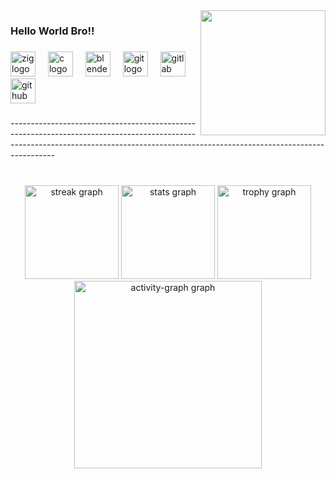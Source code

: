 <img align="right" height="200" src="https://gifcop.com/wp-content/uploads/blue-archive-peace-out.gif"  />

###

<h3 align="left">Hello World Bro!!</h3>

###

<div align="left">
  <img src="https://cdn.jsdelivr.net/gh/devicons/devicon/icons/zig/zig-original.svg" height="40" alt="zig logo"  />
  <img width="12" />
  <img src="https://cdn.jsdelivr.net/gh/devicons/devicon/icons/c/c-original.svg" height="40" alt="c logo"  />
  <img width="12" />
  <img src="https://cdn.jsdelivr.net/gh/devicons/devicon/icons/blender/blender-original.svg" height="40" alt="blender logo"  />
  <img width="12" />
  <img src="https://cdn.jsdelivr.net/gh/devicons/devicon/icons/git/git-original.svg" height="40" alt="git logo"  />
  <img width="12" />
  <img src="https://cdn.jsdelivr.net/gh/devicons/devicon/icons/gitlab/gitlab-original.svg" height="40" alt="gitlab logo"  />
  <img width="12" />
  <img src="https://cdn.jsdelivr.net/gh/devicons/devicon/icons/github/github-original.svg" height="40" alt="github logo"  />
</div>

###

<p align="left">-------------------------------------------------------------------------------------------------------------------------------------------------------------------------------------</p>

###

<br clear="both">

<div align="center">
  <img src="https://streak-stats.demolab.com?user=EzerTheKing&locale=en&mode=daily&theme=onedark&hide_border=true&border_radius=5&order=3" height="150" alt="streak graph"  />
  <img src="https://github-readme-stats.vercel.app/api?username=EzerTheKing&hide_title=false&hide_rank=false&show_icons=true&include_all_commits=true&count_private=true&disable_animations=true&theme=dracula&locale=en&hide_border=true&order=1" height="150" alt="stats graph"  />
  <img src="https://github-profile-trophy.vercel.app?username=EzerTheKing&theme=dracula&column=-1&row=1&margin-w=28&margin-h=9&no-bg=false&no-frame=true&order=4" height="150" alt="trophy graph"  />
  <img src="https://github-readme-activity-graph.vercel.app/graph?username=EzerTheKing&radius=16&theme=react&area=true&order=5&hide_border=true" height="300" alt="activity-graph graph"  />
</div>

###
